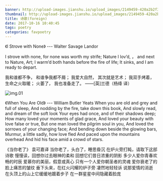 ```yaml
---
banner: http://upload-images.jianshu.io/upload_images/2149459-420a2b2f345ad6f5.jpg?imageMogr2/auto-orient/strip%7CimageView2/2/w/1240
thumbnail: http://upload-images.jianshu.io/upload_images/2149459-420a2b2f345ad6f5.jpg?imageMogr2/auto-orient/strip%7CimageView2/2/w/1240
title: 诗歌(foreign)
date: 2017-10-16 10:40:45
tags: poetry
categories: favpoetry
---
```

《I Strove with None》
--- Walter Savage Landor

I strove with none, 
for none was worth my strife; 
Nature I lov’d, ， 
and next to Nature, Art; 
I warm’d both hands before the fire of life; 
It sinks, 
and I am ready to depart. 

我和谁都不争，
和谁争我都不屑；
我爱大自然，
其次就是艺术；
我双手烤着，
生命之火取暖；
火萎了，
我也准备走了。
——[英]兰德（杨绛 译）

<!--more-->

![img.01](http://upload-images.jianshu.io/upload_images/2149459-e2cceafddf9057ac.jpg?imageMogr2/auto-orient/strip%7CimageView2/2/w/1240)

《When You Are Old》
---  William Butler Yeats
When you are old and grey and full of sleep,
And nodding by the fire, take down this book,
And slowly read, and dream of the soft look
Your eyes had once, and of their shadows deep;
How many loved your moments of glad grace,
And loved your beauty with love false or true,
But one man loved the pilgrim soul in you,
And loved the sorrows of your changing face;
And bending down beside the glowing bars,
Murmur, a little sadly, how love fled
And paced upon the mountains overhead
And hid his face amid a crowd of stars.

《当你老了》
袁可嘉译
当你老了，头白了，睡思昏沉
在炉火旁打盹，请取下这部诗歌
慢慢读，回想你过去眼神的柔和
回想它们昔日浓重的阴影
多少人爱你青春欢畅的时辰
爱慕你的美丽，假意或真心
只有一个人爱你朝圣者的灵魂
爱你衰老了的脸上痛苦的皱纹
垂下头来，在红火闪耀的炉子旁
凄然地轻轻诉 说那爱情的消逝
在头顶上的山上它缓缓地踱着步子
在一群星星中间隐藏着脸庞

